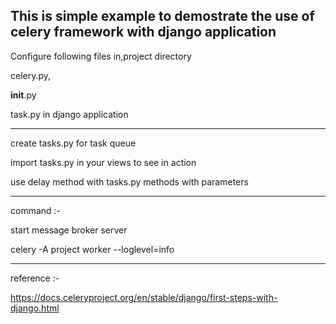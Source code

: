 This is simple example to demostrate the use of celery framework with django application
----------------------------------------------------------------------------------------

Configure following files in,project directory

celery.py,

__init__.py 

task.py in django application

---------------------------------------------------------------------------------------

create tasks.py for task queue

import tasks.py in your views to see in action

use delay method with tasks.py methods with parameters


----------------------------------------------------------------------------------------
command :-

start message broker server

celery -A project worker --loglevel=info 


----------------------------------------------------------------------------------------
reference :- 

https://docs.celeryproject.org/en/stable/django/first-steps-with-django.html
